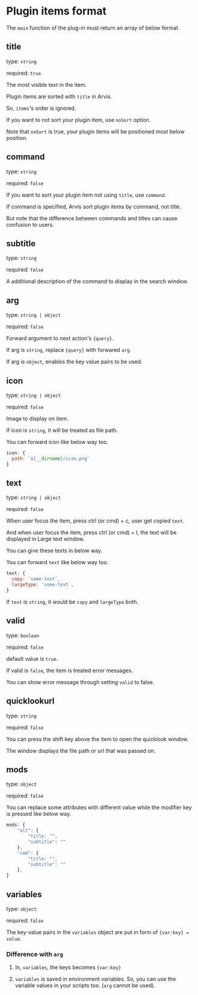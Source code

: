 # Plugin items format

The `main` function of the plug-in must return an array of below format.

## title

type: `string`

required: `true`

The most visible text in the item.

Plugin items are sorted with `title` in Arvis.

So, `items`'s order is ignored.

If you want to not sort your plugin item, use `noSort` option.

Note that `noSort` is true, your plugin items will be positioned most below position.

## command

type: `string`

required: `false`

If you want to sort your plugin item not using `title`, use `command`.

If command is specified, Arvis sort plugin items by command, not title.

But note that the difference between commands and titles can cause confusion to users.

## subtitle

type: `string`

required: `false`

A additional description of the command to display in the search window.

## arg

type: `string | object`

required: `false`

Forward argument to next action's `{query}`.

If arg is `string`, replace `{query}` with forwared `arg`.

If arg is `object`, enables the key value pairs to be used.

## icon

type: `string | object`

required: `false`

Image to display on item.

If icon is `string`, it will be treated as file path.

You can forward icon like below way too.

```js
icon: {
  path: `${__dirname}/icon.png`
}
```

## text

type: `string | object`

required: `false`

When user focus the item, press ctrl (or cmd) + c, user get copied `text`.

And when user focus the item, press ctrl (or cmd) + l, the text will be displayed in Large text window.

You can give these texts in below way.

You can forward `text` like below way too.

```js
text: {
  copy: `some-text`,
  largeType: 'some-text`,
}
```

If `text` is `string`, it would be `copy` and `largeType` both.

## valid

type: `boolean`

required: `false`

default value is `true`.

If valid is `false`, the item is treated error messages.

You can show error message through setting `valid` to false.  

## quicklookurl

type: `string`

required: `false`

You can press the shift key above the item to open the quicklook window.

The window displays the file path or url that was passed on.

## mods

type: `object`

required: `false`

You can replace some attributes with different value while the modifier key is pressed like below way.

```js
mods: {
    "alt": {
        "title: "",
        "subtitle": ""
    },
    "cmd": {
        "title: "",
        "subtitle": ""
    },
}
```

## variables

type: `object`

required: `false`

The key-value pairs in the `variables` object are put in form of `{var:key} = value`.

### Difference with `arg` 

1. In, `variables`, the keys becomes `{var:key}`

2. `variables` is saved in environment variables. So, you can use the variable values in your scripts too. (`arg` cannot be used).